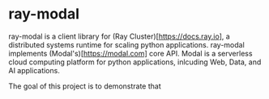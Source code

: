 # ray-modal

ray-modal is a client library for (Ray Cluster)[https://docs.ray.io], a distributed systems runtime for scaling python applications. ray-modal implements (Modal's)[https://modal.com] core API. Modal is a serverless cloud computing platform for python applications, inlcuding Web, Data, and AI applications.

The goal of this project is to demonstrate that 